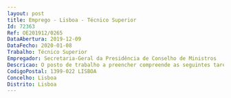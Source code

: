 ```yaml
--- 
layout: post
title: Emprego - Lisboa - Técnico Superior
Id: 72363
Ref: OE201912/0265
DataAbertura: 2019-12-09
DataFecho: 2020-01-08
Trabalho: Técnico Superior
Empregador: Secretaria-Geral da Presidência de Conselho de Ministros
Descricao: O posto de trabalho a preencher compreende as seguintes tarefas .  Redação e publicação de notícias no Portal do Governo, em língua portuguesa e inglesa .  Análise e seleção de factos relevantes do ponto de vista da comunicação institucional, para publicação no Portal do Governo . Tradução para língua inglesa de comunicados e outros documentos destinados à publicação no Portal do Governo . Acompanhamento e cobertura de eventos oficiais para elaboração de conteúdo a publicar no Portal do Governo . Gestão de conteúdos de imagem e vídeo no Portal do Governo, com a respetiva legendagem em língua portuguesa e inglesa . Elaboração de respostas a enviar aos cidadãos que interagem com o Portal do Governo (gestão partilhada com os Gabinetes das Áreas Governativas) .  Gestão do arquivo do Portal do Governo . Publicação de conteúdos em redes sociais em linha (Twitter e Instagram do Governo).
CodigoPostal: 1399-022 LISBOA
Concelho: Lisboa
Distrito: Lisboa
--- 
```

